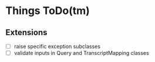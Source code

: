 # Things ToDo(tm)

## Extensions

- [ ] raise specific exception subclasses
- [ ] validate inputs in Query and TranscriptMapping classes
